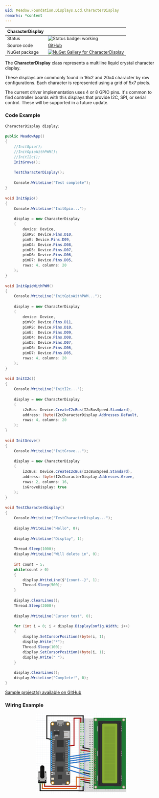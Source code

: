 ```yaml
---
uid: Meadow.Foundation.Displays.Lcd.CharacterDisplay
remarks: *content
---
```


| CharacterDisplay | |
|--------|--------|
| Status | <img src="https://img.shields.io/badge/Working-brightgreen" style="width: auto; height: -webkit-fill-available;" alt="Status badge: working" /> |
| Source code | [GitHub](https://github.com/WildernessLabs/Meadow.Foundation/tree/main/Source/Meadow.Foundation.Peripherals/Displays.Lcd.CharacterDisplay) |
| NuGet package | <a href="https://www.nuget.org/packages/Meadow.Foundation.Displays.Lcd.CharacterDisplay/" target="_blank"><img src="https://img.shields.io/nuget/v/Meadow.Foundation.Displays.Lcd.CharacterDisplay.svg?label=Meadow.Foundation.Displays.Lcd.CharacterDisplay" alt="NuGet Gallery for CharacterDisplay" /></a> |


The **CharacterDisplay** class represents a multiline liquid crystal character display.

These displays are commonly found in 16x2 and 20x4 character by row configurations. Each character is represented using a grid of 5x7 pixels.

The current driver implementation uses 4 or 8 GPIO pins. It's common to find controller boards with this displays that provide I2C, SPI, or serial control. These will be supported in a future update.

### Code Example

```csharp
CharacterDisplay display;

public MeadowApp()
{
    //InitGpio();
    //InitGpioWithPWM();
    //InitI2c();
    InitGrove();

    TestCharacterDisplay();

    Console.WriteLine("Test complete");
}

void InitGpio() 
{
    Console.WriteLine("InitGpio...");
    
    display = new CharacterDisplay
    (
        device: Device,
        pinRS: Device.Pins.D10,
        pinE: Device.Pins.D09,
        pinD4: Device.Pins.D08,
        pinD5: Device.Pins.D07,
        pinD6: Device.Pins.D06,
        pinD7: Device.Pins.D05,
        rows: 4, columns: 20
    );
}

void InitGpioWithPWM()
{
    Console.WriteLine("InitGpioWithPWM...");

    display = new CharacterDisplay
    (
        device: Device,
        pinV0: Device.Pins.D11,
        pinRS: Device.Pins.D10,
        pinE:  Device.Pins.D09,
        pinD4: Device.Pins.D08,
        pinD5: Device.Pins.D07,
        pinD6: Device.Pins.D06,
        pinD7: Device.Pins.D05,
        rows: 4, columns: 20
    );
}

void InitI2c()
{
    Console.WriteLine("InitI2c...");

    display = new CharacterDisplay
    (
        i2cBus: Device.CreateI2cBus(I2cBusSpeed.Standard),
        address: (byte)I2cCharacterDisplay.Addresses.Default,
        rows: 4, columns: 20
    );
}

void InitGrove()
{
    Console.WriteLine("InitGrove...");

    display = new CharacterDisplay
    (
        i2cBus: Device.CreateI2cBus(I2cBusSpeed.Standard),
        address: (byte)I2cCharacterDisplay.Addresses.Grove,
        rows: 2, columns: 16,
        isGroveDisplay: true
    );
}

void TestCharacterDisplay() 
{
    Console.WriteLine("TestCharacterDisplay...");

    display.WriteLine("Hello", 0);

    display.WriteLine("Display", 1);

    Thread.Sleep(1000);
    display.WriteLine("Will delete in", 0);

    int count = 5;
    while(count > 0)
    {
        display.WriteLine($"{count--}", 1);
        Thread.Sleep(500);
    }

    display.ClearLines();
    Thread.Sleep(2000);

    display.WriteLine("Cursor test", 0);

    for (int i = 0; i < display.DisplayConfig.Width; i++)
    {
        display.SetCursorPosition((byte)i, 1);
        display.Write("*");
        Thread.Sleep(100);
        display.SetCursorPosition((byte)i, 1);
        display.Write(" ");
    }

    display.ClearLines();
    display.WriteLine("Complete!", 0);
}

```

[Sample project(s) available on GitHub](https://github.com/WildernessLabs/Meadow.Foundation/tree/main/Source/Meadow.Foundation.Peripherals/Displays.Lcd.CharacterDisplay/Samples/CharacterDisplay_Sample)

### Wiring Example

<img src="../../API_Assets/Meadow.Foundation.Displays.Lcd.CharacterDisplay/CharacterDisplay_Fritzing.svg" 
    style="width: 60%; display: block; margin-left: auto; margin-right: auto;" />




